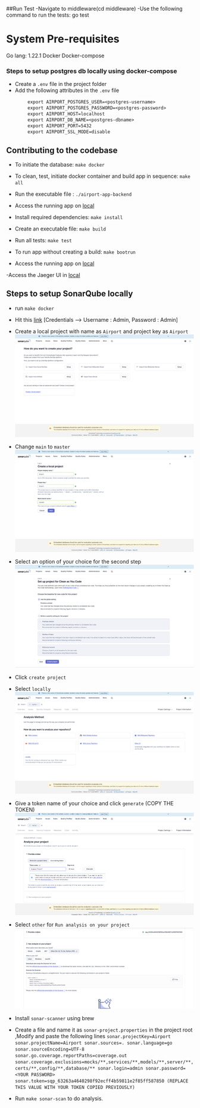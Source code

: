 ##Run Test
    -Navigate to middleware(cd middleware)
    -Use the following command to run the tests:
        go test

# System Pre-requisites

Go lang: 1.22.1
Docker
Docker-compose

### Steps to setup postgres db locally using docker-compose

- Create a `.env` file in the project folder
- Add the following attributes in the `.env` file
```
        export AIRPORT_POSTGRES_USER=<postgres-username>
        export AIRPORT_POSTGRES_PASSWORD=<postgres-password>
        export AIRPORT_HOST=localhost
        export AIRPORT_DB_NAME=<postgres-dbname>
        export AIRPORT_PORT=5432
        export AIRPORT_SSL_MODE=disable
```
## Contributing to the codebase

- To initiate the database: `make docker`
- To clean, test, initiate docker container and build app in sequence: `make all`
- Run the executable file : `./airport-app-backend`
- Access the running app on [local](https://0.0.0.0:8080/)

- Install required dependencies: `make install`
- Create an executable file: `make build`
- Run all tests: `make test`

- To run app without creating a build: `make bootrun`
- Access the running app on [local](https://0.0.0.0:8080/)

-Access the Jaeger UI in [local](http://localhost:16686)

## Steps to setup SonarQube locally

- run `make docker`
- Hit this [link](http://localhost:9000/) [Credentials --> Username : Admin, Password : Admin]
- Create a local project with name as `Airport` and project key as `Airport` ![Image](Images/FirstStep.png)
- Change `main` to `master` ![Image](Images/LocalProject.png)
- Select an option of your choice for the second step  ![Image](Images/SecondStep.png)
- Click `create project`
- Select `locally`  ![Image](Images/Locally.png)
- Give a token name of your choice and click `generate` (COPY THE TOKEN)  ![Image](Images/Token.png)
- Select `other` for `Run analysis on your project`  ![Image](Images/RunAnalysis.png)
- Install `sonar-scanner` using brew
- Create a file and name it as `sonar-project.properties` in the project root ,Modify and paste the following lines
     `sonar.projectKey=Airport
      sonar.projectName=Airport
      sonar.sources=.
      sonar.language=go
      sonar.sourceEncoding=UTF-8
      sonar.go.coverage.reportPaths=coverage.out
      sonar.coverage.exclusions=mocks/**,services/**,models/**,server/**,certs/**,config/**,database/**
      sonar.login=admin
      sonar.password= <YOUR PASSWORD>
      sonar.token=sqp_63263a4640298f92ecff4b59811e2f85ff587850 (REPLACE THIS VALUE WITH YOUR TOKEN COPIED PREVIOUSLY)`

- Run `make sonar-scan` to do analysis.

